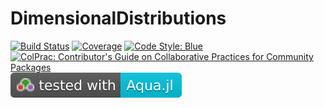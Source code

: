 # DimensionalDistributions

[![Build Status](https://github.com/sethaxen/DimensionalDistributions.jl/actions/workflows/CI.yml/badge.svg?branch=main)](https://github.com/sethaxen/DimensionalDistributions.jl/actions/workflows/CI.yml?query=branch%3Amain)
[![Coverage](https://codecov.io/gh/sethaxen/DimensionalDistributions.jl/branch/main/graph/badge.svg)](https://codecov.io/gh/sethaxen/DimensionalDistributions.jl)
[![Code Style: Blue](https://img.shields.io/badge/code%20style-blue-4495d1.svg)](https://github.com/invenia/BlueStyle)
[![ColPrac: Contributor's Guide on Collaborative Practices for Community Packages](https://img.shields.io/badge/ColPrac-Contributor's%20Guide-blueviolet)](https://github.com/SciML/ColPrac)
[![Aqua](https://raw.githubusercontent.com/JuliaTesting/Aqua.jl/master/badge.svg)](https://github.com/JuliaTesting/Aqua.jl)

